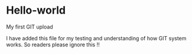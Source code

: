 # Hello-world
My first GIT upload

I have added this file for my testing and understanding of how GIT system works. So readers please ignore this !!
